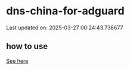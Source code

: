 # dns-china-for-adguard

Last updated on: 2025-03-27 00:24:43.738677

## how to use

[See here](https://github.com/AdguardTeam/AdGuardHome/wiki/Configuration#upstreams-from-file)